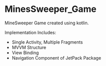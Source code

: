 # MinesSweeper_Game
MineSweeper Game created using kotlin.

Implementation Includes:
- Single Activity, Multiple Fragments
- MVVM Structure
- View Binding
- Navigation Component of JetPack Package
